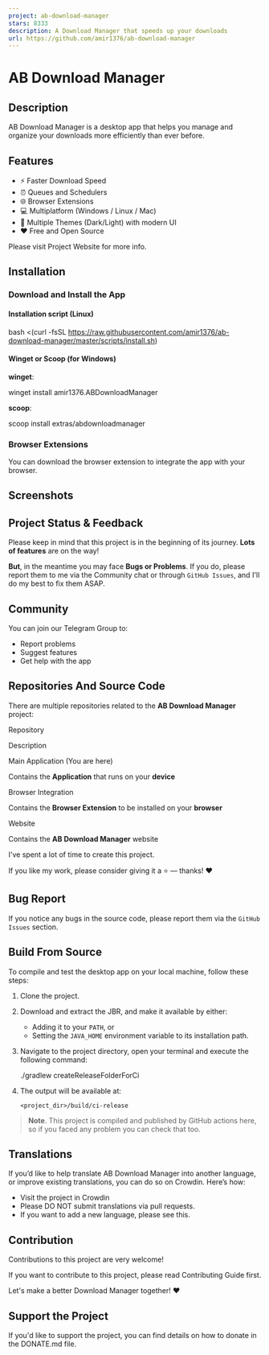 ```yaml
---
project: ab-download-manager
stars: 8333
description: A Download Manager that speeds up your downloads
url: https://github.com/amir1376/ab-download-manager
---
```


AB Download Manager
===================

Description
-----------

AB Download Manager is a desktop app that helps you manage and organize your downloads more efficiently than ever before.

Features
--------

-   ⚡️ Faster Download Speed
-   ⏰ Queues and Schedulers
-   🌐 Browser Extensions
-   💻 Multiplatform (Windows / Linux / Mac)
-   🌙 Multiple Themes (Dark/Light) with modern UI
-   ❤️ Free and Open Source

Please visit Project Website for more info.

Installation
------------

### Download and Install the App

#### Installation script (Linux)

bash <(curl -fsSL https://raw.githubusercontent.com/amir1376/ab-download-manager/master/scripts/install.sh)

#### Winget or Scoop (for Windows)

**winget**:

winget install amir1376.ABDownloadManager

**scoop**:

scoop install extras/abdownloadmanager

### Browser Extensions

You can download the browser extension to integrate the app with your browser.

Screenshots
-----------

Project Status & Feedback
-------------------------

Please keep in mind that this project is in the beginning of its journey. **Lots of features** are on the way!

**But**, in the meantime you may face **Bugs or Problems**. If you do, please report them to me via the Community chat or through `GitHub Issues`, and I'll do my best to fix them ASAP.

Community
---------

You can join our Telegram Group to:

-   Report problems
-   Suggest features
-   Get help with the app

Repositories And Source Code
----------------------------

There are multiple repositories related to the **AB Download Manager** project:

Repository

Description

Main Application (You are here)

Contains the **Application** that runs on your **device**

Browser Integration

Contains the **Browser Extension** to be installed on your **browser**

Website

Contains the **AB Download Manager** website

I've spent a lot of time to create this project.

If you like my work, please consider giving it a ⭐ — thanks! ❤️

Bug Report
----------

If you notice any bugs in the source code, please report them via the `GitHub Issues` section.

Build From Source
-----------------

To compile and test the desktop app on your local machine, follow these steps:

1.  Clone the project.
    
2.  Download and extract the JBR, and make it available by either:
    
    -   Adding it to your `PATH`, or
    -   Setting the `JAVA_HOME` environment variable to its installation path.
3.  Navigate to the project directory, open your terminal and execute the following command:
    
    ./gradlew createReleaseFolderForCi
    
4.  The output will be available at:
    
    ```
    <project_dir>/build/ci-release
    ```
    

> **Note**. This project is compiled and published by GitHub actions here, so if you faced any problem you can check that too.

Translations
------------

If you’d like to help translate AB Download Manager into another language, or improve existing translations, you can do so on Crowdin. Here’s how:

-   Visit the project in Crowdin
-   Please DO NOT submit translations via pull requests.
-   If you want to add a new language, please see this.

Contribution
------------

Contributions to this project are very welcome!

If you want to contribute to this project, please read Contributing Guide first.

Let's make a better Download Manager together! ❤️

Support the Project
-------------------

If you'd like to support the project, you can find details on how to donate in the DONATE.md file.
